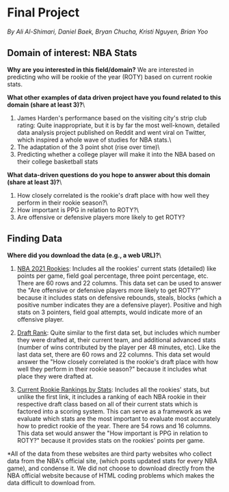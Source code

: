 # Final Project
*By Ali Al-Shimari, Daniel Baek, Bryan Chucha, Kristi Nguyen, Brian Yoo*
## Domain of interest: NBA Stats

**Why are you interested in this field/domain?** 
We are interested in predicting who will be rookie of the year (ROTY) based on current rookie stats.

**What other examples of data driven project have you found related to this domain (share at least 3)?**\
1) James Harden's performance based on the visiting city's strip club rating: Quite inappropriate, but it is by far the most well-known, detailed data analysis project published on Reddit and went viral on Twitter, which inspired a whole wave of studies for NBA stats.\
2) The adaptation of the 3 point shot (rise over time)\
3) Predicting whether a college player will make it into the NBA based on their college basketball stats

**What data-driven questions do you hope to answer about this domain (share at least 3)?**\
1) How closely correlated is the rookie's draft place with how well they perform in their rookie season?\
2) How important is PPG in relation to ROTY?\
3) Are offensive or defensive players more likely to get ROTY?

## Finding Data
**Where did you download the data (e.g., a web URL)?**\
1) [NBA 2021 Rookies](https://www.basketball-reference.com/leagues/NBA_2021_rookies.html):
Includes all the rookies' current stats (detailed) like points per game, field goal percentage, three point percentage, etc. There are 60 rows and 22 columns.
This data set can be used to answer the "Are offensive or defensive players more likely to get ROTY?" because it includes stats on defensive rebounds, steals, blocks (which a positive number indicates they are a defensive player). Positive and high stats on 3 pointers, field goal attempts, would indicate more of an
offensive player.

2) [Draft Rank](https://www.basketball-reference.com/draft/NBA_2020.html):
Quite similar to the first data set, but includes which number they were drafted at, their current team, and additional advanced stats (number of wins contributed by the player per 48 minutes, etc). Like the last data set, there are 60 rows and 22 columns. This data set would answer the "How closely correlated is the rookie's draft place with how well they perform in their rookie season?" because it includes what place they were drafted at.

3) [Current Rookie Rankings by Stats](https://hashtagbasketball.com/nba-rookie-rankings):
Includes all the rookies' stats, but unlike the first link, it includes a ranking of each NBA rookie in their respective draft class based on all of their current stats which is factored into a scoring system. This can serve as a framework as we evaluate which stats are the most important to evaluate most accurately how to predict rookie of the year. There are 54 rows and 16 columns. This data set would answer the "How important is PPG in relation to ROTY?" because it provides stats on the rookies' points per game.

*All of the data from these websites are third party websites who collect data from the NBA's official site, (which posts updated stats for every NBA game), and condense it. We did not choose to download directly from the NBA official website because of HTML coding problems which makes the data difficult to download from.

